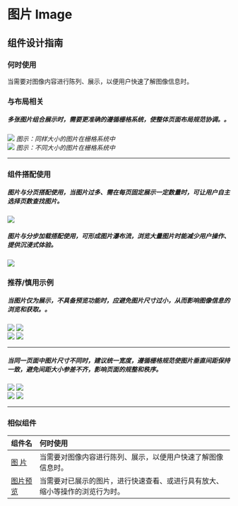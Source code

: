 # 图片 Image

## 组件设计指南

### 何时使用

当需要对图像内容进行陈列、展示，以便用户快速了解图像信息时。

### 与布局相关

##### 多张图片组合展示时，需要更准确的遵循栅格系统，使整体页面布局规范协调。。

<div class="legend">
  <div class="item">
    <img src="https://oteam-tdesign-1258344706.cos.ap-guangzhou.myqcloud.com/site/design/guide/w1.png" />
    <em>图示：同样大小的图片在栅格系统中</em>
  </div>

  <div class="item">
    <img src="https://oteam-tdesign-1258344706.cos.ap-guangzhou.myqcloud.com/site/design/guide/w2.png" />
    <em>图示：不同大小的图片在栅格系统中</em>
  </div>
</div>


<hr />

### 组件搭配使用
##### 图片与分页搭配使用，当图片过多、需在每页固定展示一定数量时，可让用户自主选择页数查找图片。
<div class="legend">
  <div class="item">
    <img src="https://oteam-tdesign-1258344706.cos.ap-guangzhou.myqcloud.com/site/design/guide/w3.png" />
    <em></em>
  </div>
</div>

##### 图片与分步加载搭配使用，可形成图片瀑布流，浏览大量图片时能减少用户操作、提供沉浸式体验。
<div class="legend">
  <div class="item">
    <img src="https://oteam-tdesign-1258344706.cos.ap-guangzhou.myqcloud.com/site/design/guide/w4.png" />
    <em></em>
  </div>
</div>

### 推荐/慎用示例


##### 当图片仅为展示，不具备预览功能时，应避免图片尺寸过小，从而影响图像信息的浏览和获取。。

<div class="legend">
  <div class="item">
    <img src="https://oteam-tdesign-1258344706.cos.ap-guangzhou.myqcloud.com/site/design/guide/w5.png" />
    <img class="tag" src="https://oteam-tdesign-1258344706.cos.ap-guangzhou.myqcloud.com/site/doc/good.png" />
  </div>

  <div class="item">
    <img src="https://oteam-tdesign-1258344706.cos.ap-guangzhou.myqcloud.com/site/design/guide/w6.png" />
    <img class="tag" src="https://oteam-tdesign-1258344706.cos.ap-guangzhou.myqcloud.com/site/doc/bad.png" />
  </div>
</div>

<hr />

##### 当同一页面中图片尺寸不同时，建议统一宽度，遵循栅格规范使图片垂直间距保持一致，避免间距大小参差不齐，影响页面的规整和秩序。

<div class="legend">
  <div class="item">
    <img src="https://oteam-tdesign-1258344706.cos.ap-guangzhou.myqcloud.com/site/design/guide/w5.png" />
    <img class="tag" src="https://oteam-tdesign-1258344706.cos.ap-guangzhou.myqcloud.com/site/doc/good.png" />
  </div>

  <div class="item">
    <img src="https://oteam-tdesign-1258344706.cos.ap-guangzhou.myqcloud.com/site/design/guide/w6.png" />
    <img class="tag" src="https://oteam-tdesign-1258344706.cos.ap-guangzhou.myqcloud.com/site/doc/bad.png" />
  </div>
</div>

<hr />

### 相似组件

| 组件名 | 何时使用                             |
| :----- | :----------------------------------- |
| [图   片](./image) | 当需要对图像内容进行陈列、展示，以便用户快速了解图像信息时。 |
| [图片预览](./imageveiwer)   | 当需要对已展示的图片，进行快速查看、或进行具有放大、缩小等操作的浏览行为时。|
